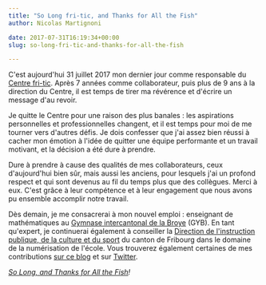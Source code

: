 ```yaml
---
title: "So Long fri-tic, and Thanks for All the Fish"
author: Nicolas Martignoni

date: 2017-07-31T16:19:34+00:00
slug: so-long-fri-tic-and-thanks-for-all-the-fish

---
```

C'est aujourd'hui 31 juillet 2017 mon dernier jour comme responsable du [Centre fri-tic][1]. Après 7 années comme collaborateur, puis plus de 9 ans à la direction du Centre, il est temps de tirer ma révérence et d'écrire un message d'au revoir.

Je quitte le Centre pour une raison des plus banales : les aspirations personnelles et professionnelles changent, et il est temps pour moi de me tourner vers d'autres défis. Je dois confesser que j'ai assez bien réussi à cacher mon émotion à l'idée de quitter une équipe performante et un travail motivant, et la décision a été dure à prendre.

Dure à prendre à cause des qualités de mes collaborateurs, ceux d'aujourd'hui bien sûr, mais aussi les anciens, pour lesquels j'ai un profond respect et qui sont devenus au fil du temps plus que des collègues. Merci à eux. C'est grâce à leur compétence et à leur engagement que nous avons pu ensemble accomplir notre travail.

Dès demain, je me consacrerai à mon nouvel emploi : enseignant de mathématiques au [Gymnase intercantonal de la Broye][2] (GYB). En tant qu'expert, je continuerai également à conseiller la [Direction de l'instruction publique, de la culture et du sport][3] du canton de Fribourg dans le domaine de la numérisation de l'école. Vous trouverez également certaines de mes contributions [sur ce blog][4] et sur [Twitter][5].

_[So Long, and Thanks for All the Fish][6]!_

 [1]: https://www.fri-tic.ch/
 [2]: https://www.gyb.ch/
 [3]: http://www.fr.ch/dics
 [4]: https://blog.martignoni.net/
 [5]: https://twitter.com/nmartignoni
 [6]: https://en.wikipedia.org/wiki/Phrases_from_The_Hitchhiker%27s_Guide_to_the_Galaxy#So_Long.2C_and_Thanks_for_All_the_Fish

<!--more-->
